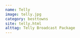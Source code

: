```yaml
---
name: Telly
image: telly.jpg
category: besttowns
site: telly.html
alttag: Telly Broadcast Package
---
```



